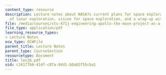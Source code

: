 ```yaml
---
content_type: resource
description: Lecture notes about NASA?s current plans for space exploration, goals
  of lunar exploration, vision for space exploration, and a wrap-up with students.
file: /media/courses/sts-471j-engineering-apollo-the-moon-project-as-a-complex-system-spring-2007/c16177b6414fc87a84d1b8a82f55cba1_lec26.pdf
file_type: application/pdf
learning_resource_types:
- Lecture Notes
ocw_type: OCWFile
parent_title: Lecture Notes
parent_type: CourseSection
resourcetype: Document
title: lec26.pdf
uid: c16177b6-414f-c87a-84d1-b8a82f55cba1
---
```

